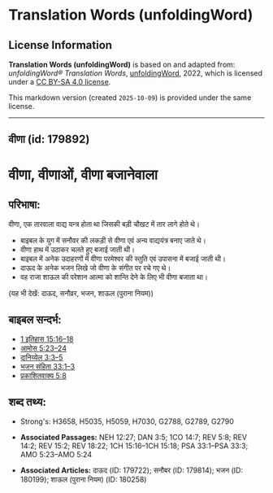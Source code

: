 # Translation Words (unfoldingWord)

## License Information

**Translation Words (unfoldingWord)** is based on and adapted from: _unfoldingWord® Translation Words_, [unfoldingWord](https://unfoldingword.org/utw), 2022, which is licensed under a [CC BY-SA 4.0 license](https://creativecommons.org/licenses/by-sa/4.0/legalcode.en).

This markdown version (created `2025-10-09`) is provided under the same license.



--------------------------------

## वीणा (id: 179892)

वीणा, वीणाओं, वीणा बजानेवाला
============================

परिभाषा:
--------

वीणा, एक तारवाला वाद्य यन्त्र होता था जिसकी बड़ी चौखट में तार लागे होते थे।

* बाइबल के युग में सनौवर की लकड़ी से वीणा एवं अन्य वाद्ययंत्र बनाए जाते थे।
* वीणा हाथ में उठाकर चलते हुए बजाई जाती थी।
* बाइबल में अनेक उदाहरणों में वीणा परमेश्वर की स्तुति एवं उपासना में बजाई जाती थी।
* दाऊद के अनेक भजन लिखे जो वीणा के संगीत पर रचे गए थे।
* वह राजा शाऊल की परेशान आत्मा को शान्ति देने के लिए भी वीणा बजाता था।

(यह भी देखें: दाऊद, सनौव्रर, भजन, शाऊल (पुराना नियम))

बाइबल सन्दर्भ:
--------------

* [1 इतिहास 15:16–18](https://ref.ly/1Chr0:0)
* [आमोस 5:23–24](https://ref.ly/Amos5:23-Amos5:24)
* [दानिय्येल 3:3–5](https://ref.ly/Dan3:3-Dan3:5)
* [भजन संहिता 33:1–3](rc://*/tn/help/psa/033/001)
* [प्रकाशितवाक्य 5:8](https://ref.ly/Rev5:8)

शब्द तथ्य:
----------

* Strong's: H3658, H5035, H5059, H7030, G2788, G2789, G2790

* **Associated Passages:** NEH 12:27; DAN 3:5; 1CO 14:7; REV 5:8; REV 14:2; REV 15:2; REV 18:22; 1CH 15:16–1CH 15:18; PSA 33:1–PSA 33:3; AMO 5:23–AMO 5:24
* **Associated Articles:** दाऊद (ID: 179722); सनौबर (ID: 179814); भजन (ID: 180199); शाऊल (पुराना नियम) (ID: 180258)

